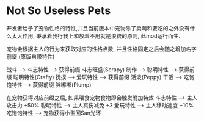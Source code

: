 # Not So Useless Pets

开发者给予了宠物性格的特性,并且当前版本中宠物除了卖萌和要吃的之外没有什么太大作用, 
秉承着我行我上和放着不用就是浪费的原则, 此mod运行而生.


宠物会根据主人的行为来获取对应的性格点数, 并且性格固定之后会随之增加名字前缀 (原版自带特性)

战斗  -->  斗志特性    -->  获得前缀  斗志旺盛(Scrapy)
制作  -->  聪明特性    -->  获得前缀  聪明特性(Crafty)
抚摸  -->  爱玩特性    -->  获得前缀  活泼(Peppy)
干饭  -->  吃饱饱特性  -->  获得前缀  胖嘟嘟(Plump)

在宠物获得对应前缀之后, 如果喂食宠物食物即会触发附加特效
斗志特性    -->  主人攻击力  +50%
聪明特性    -->  主人真伤减免  +3
爱玩特性    -->  主人移动速度  +10%
吃饱饱特性  -->  宠物获得小型回San光环
